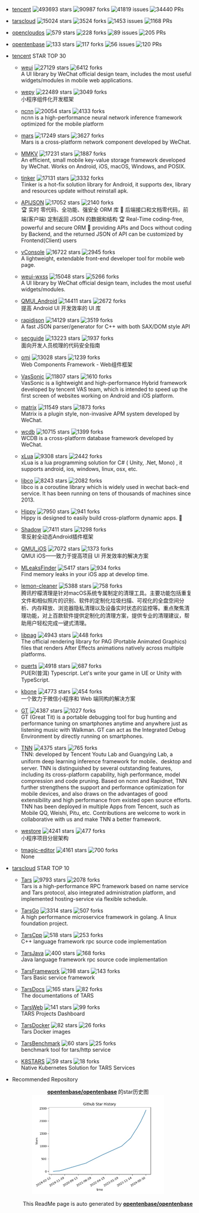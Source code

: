 
+ [tencent](https://github.com/tencent)
![493693 stars](https://img.shields.io/badge/Stars-493693-green)
![90987 forks](https://img.shields.io/badge/Forks-90987-green)
![41819 issues](https://img.shields.io/badge/Issues-41819-green)
![34440 PRs](https://img.shields.io/badge/PRs-34440-green)

+ [tarscloud](https://github.com/tarscloud)
![15024 stars](https://img.shields.io/badge/Stars-15024-green)
![3524 forks](https://img.shields.io/badge/Forks-3524-green)
![1453 issues](https://img.shields.io/badge/Issues-1453-green)
![1168 PRs](https://img.shields.io/badge/PRs-1168-green)

+ [opencloudos](https://github.com/opencloudos)
![579 stars](https://img.shields.io/badge/Stars-579-green)
![228 forks](https://img.shields.io/badge/Forks-228-green)
![89 issues](https://img.shields.io/badge/Issues-89-green)
![205 PRs](https://img.shields.io/badge/PRs-205-green)

+ [opentenbase](https://github.com/opentenbase)
![133 stars](https://img.shields.io/badge/Stars-133-green)
![117 forks](https://img.shields.io/badge/Forks-117-green)
![56 issues](https://img.shields.io/badge/Issues-56-green)
![120 PRs](https://img.shields.io/badge/PRs-120-green)



+ [tencent](https://github.com/tencent) STAR TOP 30
    
    + [weui](https://github.com/tencent/weui) 
    ![27129 stars](https://img.shields.io/badge/Stars-27129-green)
    ![6412 forks](https://img.shields.io/badge/Forks-6412-green)  
    A UI library by WeChat official design team, includes the most useful widgets/modules in mobile web applications.
    
    + [wepy](https://github.com/tencent/wepy) 
    ![22489 stars](https://img.shields.io/badge/Stars-22489-green)
    ![3049 forks](https://img.shields.io/badge/Forks-3049-green)  
    小程序组件化开发框架
    
    + [ncnn](https://github.com/tencent/ncnn) 
    ![20054 stars](https://img.shields.io/badge/Stars-20054-green)
    ![4133 forks](https://img.shields.io/badge/Forks-4133-green)  
    ncnn is a high-performance neural network inference framework optimized for the mobile platform
    
    + [mars](https://github.com/tencent/mars) 
    ![17249 stars](https://img.shields.io/badge/Stars-17249-green)
    ![3627 forks](https://img.shields.io/badge/Forks-3627-green)  
    Mars is a cross-platform network component  developed by WeChat.
    
    + [MMKV](https://github.com/tencent/MMKV) 
    ![17231 stars](https://img.shields.io/badge/Stars-17231-green)
    ![1887 forks](https://img.shields.io/badge/Forks-1887-green)  
    An efficient, small mobile key-value storage framework developed by WeChat. Works on Android, iOS, macOS, Windows, and POSIX.
    
    + [tinker](https://github.com/tencent/tinker) 
    ![17131 stars](https://img.shields.io/badge/Stars-17131-green)
    ![3332 forks](https://img.shields.io/badge/Forks-3332-green)  
    Tinker is a hot-fix solution library for Android, it supports dex, library and resources update without reinstall apk.
    
    + [APIJSON](https://github.com/tencent/APIJSON) 
    ![17052 stars](https://img.shields.io/badge/Stars-17052-green)
    ![2140 forks](https://img.shields.io/badge/Forks-2140-green)  
    🏆 实时 零代码、全功能、强安全 ORM 库 🚀 后端接口和文档零代码，前端(客户端) 定制返回 JSON 的数据和结构 🏆 Real-Time coding-free, powerful and secure ORM 🚀  providing APIs and Docs without coding by Backend, and the returned JSON of API can be customized by Frontend(Client) users
    
    + [vConsole](https://github.com/tencent/vConsole) 
    ![16722 stars](https://img.shields.io/badge/Stars-16722-green)
    ![2945 forks](https://img.shields.io/badge/Forks-2945-green)  
    A lightweight, extendable front-end developer tool for mobile web page.
    
    + [weui-wxss](https://github.com/tencent/weui-wxss) 
    ![15048 stars](https://img.shields.io/badge/Stars-15048-green)
    ![5266 forks](https://img.shields.io/badge/Forks-5266-green)  
    A UI library by WeChat official design team, includes the most useful widgets/modules.
    
    + [QMUI_Android](https://github.com/tencent/QMUI_Android) 
    ![14411 stars](https://img.shields.io/badge/Stars-14411-green)
    ![2672 forks](https://img.shields.io/badge/Forks-2672-green)  
    提高 Android UI 开发效率的 UI 库
    
    + [rapidjson](https://github.com/tencent/rapidjson) 
    ![14129 stars](https://img.shields.io/badge/Stars-14129-green)
    ![3519 forks](https://img.shields.io/badge/Forks-3519-green)  
    A fast JSON parser/generator for C++ with both SAX/DOM style API
    
    + [secguide](https://github.com/tencent/secguide) 
    ![13223 stars](https://img.shields.io/badge/Stars-13223-green)
    ![1937 forks](https://img.shields.io/badge/Forks-1937-green)  
    面向开发人员梳理的代码安全指南
    
    + [omi](https://github.com/tencent/omi) 
    ![13028 stars](https://img.shields.io/badge/Stars-13028-green)
    ![1239 forks](https://img.shields.io/badge/Forks-1239-green)  
    Web Components Framework - Web组件框架
    
    + [VasSonic](https://github.com/tencent/VasSonic) 
    ![11807 stars](https://img.shields.io/badge/Stars-11807-green)
    ![1610 forks](https://img.shields.io/badge/Forks-1610-green)  
    VasSonic is a lightweight and high-performance Hybrid framework developed by tencent VAS team, which is intended to speed up the first screen of websites working on Android and iOS platform. 
    
    + [matrix](https://github.com/tencent/matrix) 
    ![11549 stars](https://img.shields.io/badge/Stars-11549-green)
    ![1873 forks](https://img.shields.io/badge/Forks-1873-green)  
    Matrix is a plugin style, non-invasive APM system developed by WeChat.
    
    + [wcdb](https://github.com/tencent/wcdb) 
    ![10715 stars](https://img.shields.io/badge/Stars-10715-green)
    ![1399 forks](https://img.shields.io/badge/Forks-1399-green)  
    WCDB is a cross-platform database framework developed by WeChat.
    
    + [xLua](https://github.com/tencent/xLua) 
    ![9308 stars](https://img.shields.io/badge/Stars-9308-green)
    ![2442 forks](https://img.shields.io/badge/Forks-2442-green)  
    xLua is a lua programming solution for  C# ( Unity, .Net, Mono) , it supports android, ios, windows, linux, osx, etc.
    
    + [libco](https://github.com/tencent/libco) 
    ![8243 stars](https://img.shields.io/badge/Stars-8243-green)
    ![2082 forks](https://img.shields.io/badge/Forks-2082-green)  
    libco is a coroutine library which is widely used in wechat  back-end service. It has been running on tens of thousands of machines since 2013.
    
    + [Hippy](https://github.com/tencent/Hippy) 
    ![7950 stars](https://img.shields.io/badge/Stars-7950-green)
    ![941 forks](https://img.shields.io/badge/Forks-941-green)  
    Hippy is designed to easily build cross-platform dynamic apps. 👏
    
    + [Shadow](https://github.com/tencent/Shadow) 
    ![7411 stars](https://img.shields.io/badge/Stars-7411-green)
    ![1298 forks](https://img.shields.io/badge/Forks-1298-green)  
    零反射全动态Android插件框架
    
    + [QMUI_iOS](https://github.com/tencent/QMUI_iOS) 
    ![7072 stars](https://img.shields.io/badge/Stars-7072-green)
    ![1373 forks](https://img.shields.io/badge/Forks-1373-green)  
    QMUI iOS——致力于提高项目 UI 开发效率的解决方案
    
    + [MLeaksFinder](https://github.com/tencent/MLeaksFinder) 
    ![5417 stars](https://img.shields.io/badge/Stars-5417-green)
    ![934 forks](https://img.shields.io/badge/Forks-934-green)  
    Find memory leaks in your iOS app at develop time.
    
    + [lemon-cleaner](https://github.com/tencent/lemon-cleaner) 
    ![5388 stars](https://img.shields.io/badge/Stars-5388-green)
    ![758 forks](https://img.shields.io/badge/Forks-758-green)  
    腾讯柠檬清理是针对macOS系统专属制定的清理工具。主要功能包括重复文件和相似照片的识别、软件的定制化垃圾扫描、可视化的全盘空间分析、内存释放、浏览器隐私清理以及设备实时状态的监控等。重点聚焦清理功能，对上百款软件提供定制化的清理方案，提供专业的清理建议，帮助用户轻松完成一键式清理。
    
    + [libpag](https://github.com/tencent/libpag) 
    ![4943 stars](https://img.shields.io/badge/Stars-4943-green)
    ![448 forks](https://img.shields.io/badge/Forks-448-green)  
    The official rendering library for PAG (Portable Animated Graphics) files that renders After Effects animations natively across multiple platforms.
    
    + [puerts](https://github.com/tencent/puerts) 
    ![4918 stars](https://img.shields.io/badge/Stars-4918-green)
    ![687 forks](https://img.shields.io/badge/Forks-687-green)  
    PUER(普洱) Typescript. Let's write your game in UE or Unity with TypeScript.
    
    + [kbone](https://github.com/tencent/kbone) 
    ![4773 stars](https://img.shields.io/badge/Stars-4773-green)
    ![454 forks](https://img.shields.io/badge/Forks-454-green)  
    一个致力于微信小程序和 Web 端同构的解决方案
    
    + [GT](https://github.com/tencent/GT) 
    ![4387 stars](https://img.shields.io/badge/Stars-4387-green)
    ![1027 forks](https://img.shields.io/badge/Forks-1027-green)  
    GT (Great Tit) is a portable debugging tool for bug hunting and performance tuning on smartphones anytime and anywhere just as listening music with Walkman. GT can act as the Integrated Debug Environment by directly running on smartphones.
    
    + [TNN](https://github.com/tencent/TNN) 
    ![4375 stars](https://img.shields.io/badge/Stars-4375-green)
    ![765 forks](https://img.shields.io/badge/Forks-765-green)  
    TNN: developed by Tencent Youtu Lab and Guangying Lab, a uniform deep learning inference framework for mobile、desktop and server. TNN is distinguished by several outstanding features, including its cross-platform capability, high performance, model compression and code pruning. Based on ncnn and Rapidnet, TNN further strengthens the support and performance optimization for mobile devices, and also draws on the advantages of good extensibility and high performance from existed open source efforts. TNN has been deployed in multiple Apps from Tencent, such as Mobile QQ, Weishi, Pitu, etc. Contributions are welcome to work in collaborative with us and make TNN a better framework. 
    
    + [westore](https://github.com/tencent/westore) 
    ![4241 stars](https://img.shields.io/badge/Stars-4241-green)
    ![477 forks](https://img.shields.io/badge/Forks-477-green)  
    小程序项目分层架构
    
    + [tmagic-editor](https://github.com/tencent/tmagic-editor) 
    ![4161 stars](https://img.shields.io/badge/Stars-4161-green)
    ![700 forks](https://img.shields.io/badge/Forks-700-green)  
    None
    

+ [tarscloud](https://github.com/tarscloud) STAR TOP 10
    
    + [Tars](https://github.com/tarscloud/Tars) 
    ![9793 stars](https://img.shields.io/badge/Stars-9793-green)
    ![2078 forks](https://img.shields.io/badge/Forks-2078-green)  
    Tars is a high-performance RPC framework based on name service and Tars protocol, also integrated administration platform, and implemented hosting-service via flexible schedule.
    
    + [TarsGo](https://github.com/tarscloud/TarsGo) 
    ![3314 stars](https://img.shields.io/badge/Stars-3314-green)
    ![507 forks](https://img.shields.io/badge/Forks-507-green)  
    A  high performance microservice  framework  in golang. A linux foundation project.
    
    + [TarsCpp](https://github.com/tarscloud/TarsCpp) 
    ![518 stars](https://img.shields.io/badge/Stars-518-green)
    ![253 forks](https://img.shields.io/badge/Forks-253-green)  
    C++ language framework rpc source code implementation
    
    + [TarsJava](https://github.com/tarscloud/TarsJava) 
    ![400 stars](https://img.shields.io/badge/Stars-400-green)
    ![168 forks](https://img.shields.io/badge/Forks-168-green)  
    Java language framework rpc source code implementation
    
    + [TarsFramework](https://github.com/tarscloud/TarsFramework) 
    ![198 stars](https://img.shields.io/badge/Stars-198-green)
    ![143 forks](https://img.shields.io/badge/Forks-143-green)  
    Tars Basic service framework
    
    + [TarsDocs](https://github.com/tarscloud/TarsDocs) 
    ![165 stars](https://img.shields.io/badge/Stars-165-green)
    ![82 forks](https://img.shields.io/badge/Forks-82-green)  
    The documentations of TARS
    
    + [TarsWeb](https://github.com/tarscloud/TarsWeb) 
    ![141 stars](https://img.shields.io/badge/Stars-141-green)
    ![99 forks](https://img.shields.io/badge/Forks-99-green)  
    TARS Projects Dashboard
    
    + [TarsDocker](https://github.com/tarscloud/TarsDocker) 
    ![82 stars](https://img.shields.io/badge/Stars-82-green)
    ![26 forks](https://img.shields.io/badge/Forks-26-green)  
    Tars Docker  images
    
    + [TarsBenchmark](https://github.com/tarscloud/TarsBenchmark) 
    ![60 stars](https://img.shields.io/badge/Stars-60-green)
    ![25 forks](https://img.shields.io/badge/Forks-25-green)  
    benchmark tool for tars/http service
    
    + [K8STARS](https://github.com/tarscloud/K8STARS) 
    ![59 stars](https://img.shields.io/badge/Stars-59-green)
    ![18 forks](https://img.shields.io/badge/Forks-18-green)  
    Native Kubernetes  Solution for TARS Services
    


+ Recommended Repository  
<p align="center">
      <strong>
        <a href="https://github.com/opentenbase/opentenbase" target="_blank">opentenbase/opentenbase</a>
      </strong>  的star历史图
  <br>
  <img src="https://raw.githubusercontent.com/ButterAndButterfly/GithubTools/master/data/stars_history.jpg" width="350px"></img>    
</p>

<p align="right">
      This ReadMe page is auto generated by 
      <strong>
        <a href="https://github.com/opentenbase/opentenbase" target="_blank">opentenbase/opentenbase</a><br>
      </strong>   
</p>
